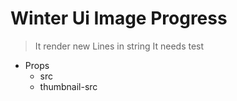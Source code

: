 # Winter Ui Image Progress
>It render new Lines in string
>It needs test 
 - Props
   - src
   - thumbnail-src
